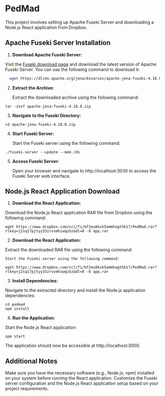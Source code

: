 # PedMad

This project involves setting up Apache Fuseki Server and downloading a Node.js React application from Dropbox.

## Apache Fuseki Server Installation

1. **Download Apache Fuseki Server:**

 Visit the [Fuseki download page](https://jena.apache.org/download/index.cgi) and download the latest version of Apache Fuseki Server. You can use the following command to download it:

 ```bash
   wget https://dlcdn.apache.org/jena/binaries/apache-jena-fuseki-4.10.0.zip
 ```

2. **Extract the Archive:**

	Extract the downloaded archive using the following command:

 ``` 
 tar -zxvf apache-jena-fuseki-4.10.0.zip

 ```

3. **Navigate to the Fuseki Directory:**

  ``` 
cd apache-jena-fuseki-4.10.0.zip

 ```

4. **Start Fuseki Server:**

	Start the Fuseki server using the following command:
  ``` 
./fuseki-server --update --mem /ds

 ```

 5. **Access Fuseki Server:**

	Open your browser and navigate to http://localhost:3030 to access the Fuseki Server web interface.






## Node.js React Application Download



1. **Download the React Application:**

Download the Node.js React application RAR file from Dropbox using the following command:
  ``` 
wget https://www.dropbox.com/scl/fi/bf2eu8ksk5ommhagthk17/PedMad.rar?rlkey=j2sq17pjtyy33zrvvmhzwqu5z&dl=0 -O app.rar

 ```


2. **Download the React Application:**

Extract the downloaded RAR file using the following command:

	Start the Fuseki server using the following command:
  ``` 
wget https://www.dropbox.com/scl/fi/bf2eu8ksk5ommhagthk17/PedMad.rar?rlkey=j2sq17pjtyy33zrvvmhzwqu5z&dl=0 -O app.rar

 ```

3. **Install Dependencies:**

Navigate to the extracted directory and install the Node.js application dependencies:

  ``` 
cd pedmad
npm install
 ```

4. **Run the Application:**

Start the Node.js React application:

  ``` 
npm start

 ```

The application should now be accessible at http://localhost:3000.

## Additional Notes                
Make sure you have the necessary software (e.g., Node.js, npm) installed on your system before running the React application.
Customize the Fuseki server configuration and the Node.js React application setup based on your project requirements.
